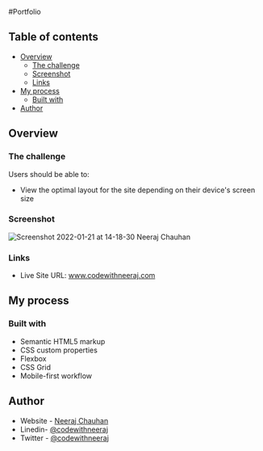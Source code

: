 #Portfolio

## Table of contents

- [Overview](#overview)
  - [The challenge](#the-challenge)
  - [Screenshot](#screenshot)
  - [Links](#links)
- [My process](#my-process)
  - [Built with](#built-with)
- [Author](#author)



## Overview

### The challenge

Users should be able to:

- View the optimal layout for the site depending on their device's screen size


### Screenshot

![Screenshot 2022-01-21 at 14-18-30 Neeraj Chauhan](https://user-images.githubusercontent.com/26377874/150495857-1926a47c-9b05-4b1d-ac13-68e40b6413c7.png)


### Links

- Live Site URL: www.codewithneeraj.com

## My process

### Built with

- Semantic HTML5 markup
- CSS custom properties
- Flexbox
- CSS Grid
- Mobile-first workflow


## Author

- Website - [Neeraj Chauhan](https://www.codewithneeraj.com)
- Linedin- [@codewithneeraj](https://www.linkedin.com/in/codewithneeraj/)
- Twitter - [@codewithneeraj](https://www.twitter.com/codewithneeraj)

